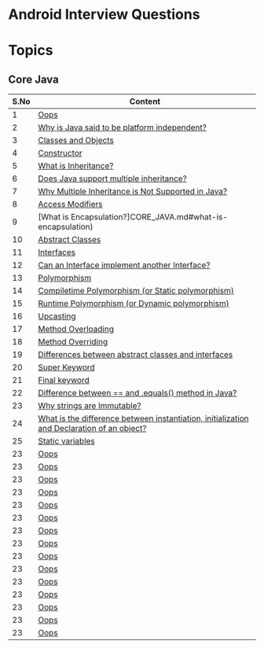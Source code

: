 # Android Interview Questions

# Topics

## Core Java

| S.No | Content |
| --------	 | ------------ |
| 1 | [Oops](CORE_JAVA.md#oops) |
| 2 | [Why is Java said to be platform independent?](CORE_JAVA.md#version-control-system) |
| 3 | [Classes and Objects](CORE_JAVA.md#classes-and-objects) |
| 4 | [Constructor](CORE_JAVA.md#constructor) |
| 5 | [What is Inheritance?](CORE_JAVA.md#what-is-inheritance) |
| 6 | [Does Java support multiple inheritance?](CORE_JAVA.md#does-java-support-multiple-inheritance) |
| 7 | [Why Multiple Inheritance is Not Supported in Java?](CORE_JAVA.md#why-multiple-inheritance-is-not-supported-in-java) |
| 8 | [Access Modifiers](CORE_JAVA.md#access-modifiers) |
| 9 | [What is Encapsulation?]CORE_JAVA.md#what-is-encapsulation) |
| 10 | [Abstract Classes](CORE_JAVA.md#abstract-classes) |
| 11 | [Interfaces](CORE_JAVA.md#interfaces) |
| 12 | [Can an Interface implement another Interface?](CORE_JAVA.md#can-an-interface-implement-another-interface) |
| 13 | [Polymorphism](CORE_JAVA.md#polymorphism) |
| 14 | [Compiletime Polymorphism (or Static polymorphism)](CORE_JAVA.md#compiletime-polymorphism-or-static-polymorphism) |
| 15 | [Runtime Polymorphism (or Dynamic polymorphism)](CORE_JAVA.md#runtime-polymorphism-or-dynamic-polymorphism) |
| 16 | [Upcasting](CORE_JAVA.md#upcasting) |
| 17 | [Method Overloading](CORE_JAVA.md#method-overloading) |
| 18 | [Method Overriding](CORE_JAVA.md#method-overriding) |
| 19 | [Differences between abstract classes and interfaces](CORE_JAVA.md#differences-between-abstract-classes-and-interfaces) |
| 20 | [Super Keyword](CORE_JAVA.md#super-keyword) |
| 21 | [Final keyword](CORE_JAVA.md#final-keyword) |
| 22 | [Difference between == and .equals() method in Java?](CORE_JAVA.md#difference-between--and-equals-method-in-java) |
| 23 | [Why strings are Immutable?](CORE_JAVA.md#why-strings-are-immutable) |
| 24 | [What is the difference between instantiation, initialization and Declaration of an object?](CORE_JAVA.md#what-is-the-difference-between-instantiation-initialization-and-declaration-of-an-object) |
| 25 | [Static variables](CORE_JAVA.md#static-variables) |
| 23 | [Oops](README.md#git) |
| 23 | [Oops](README.md#git) |
| 23 | [Oops](README.md#git) |
| 23 | [Oops](README.md#git) |
| 23 | [Oops](README.md#git) |
| 23 | [Oops](README.md#git) |
| 23 | [Oops](README.md#git) |
| 23 | [Oops](README.md#git) |
| 23 | [Oops](README.md#git) |
| 23 | [Oops](README.md#git) |
| 23 | [Oops](README.md#git) |
| 23 | [Oops](README.md#git) |
| 23 | [Oops](README.md#git) |
| 23 | [Oops](README.md#git) |
| 23 | [Oops](README.md#git) |

